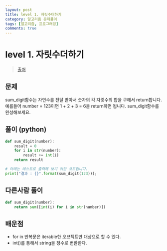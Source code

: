 ```yaml
---
layout: post
title: level 1. 자릿수더하기
category: 알고리즘 문제풀이
tags: [알고리즘, 프로그래밍]
comments: true
---
```

# level 1. 자릿수더하기
> [출처](http://tryhelloworld.co.kr/challenge_codes/121)

## 문제
sum_digit함수는 자연수를 전달 받아서 숫자의 각 자릿수의 합을 구해서 return합니다.
예를들어 number = 123이면 1 + 2 + 3 = 6을 return하면 됩니다.
sum_digit함수를 완성해보세요.

## 풀이 (python)
```python
def sum_digit(number):
	result = 0
	for i in str(number):
		result += int(i)
	return result

# 아래는 테스트로 출력해 보기 위한 코드입니다.
print("결과 : {}".format(sum_digit(123)));
```

## 다른사람 풀이
```python
def sum_digit(number):
    return sum([int(i) for i in str(number)])
```

## 배운점
- for in 반복문은 iterable한 오브젝트만 대상으로 할 수 있다.
- int()를 통해서 string을 정수로 변환한다.
